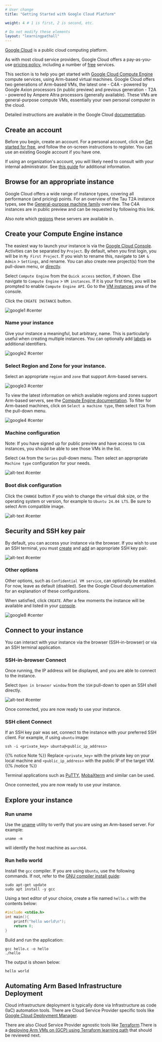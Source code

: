 ```yaml
---
# User change
title: "Getting Started with Google Cloud Platform"

weight: 4 # 1 is first, 2 is second, etc.

# Do not modify these elements
layout: "learningpathall"
---
```

[Google Cloud](https://cloud.google.com/) is a public cloud computing platform. 

As with most cloud service providers, Google Cloud offers a pay-as-you-use [pricing policy](https://cloud.google.com/pricing), including a number of [free](https://cloud.google.com/free/docs/free-cloud-features) services.

This section is to help you get started with [Google Cloud Compute Engine](https://cloud.google.com/compute) compute services, using Arm-based virtual machines. Google Cloud offers two generations of Arm-based VMs, the latest one - C4A - powered by Google Axion processors (in public preview) and previous generation - T2A - powered by Ampere Altra processors (generally available). These VMs are general-purpose compute VMs, essentially your own personal computer in the cloud.

Detailed instructions are available in the Google Cloud [documentation](https://cloud.google.com/compute/docs/instances). 

## Create an account

Before you begin, create an account. For a personal account, click on [Get started for free](https://cloud.google.com/), and follow the on-screen instructions to register. You can use an existing Google account if you have one.

If using an organization's account, you will likely need to consult with your internal administrator. See [this guide](https://docs.aws.amazon.com/organizations/latest/userguide/orgs_manage_accounts_create.html) for additional information.

## Browse for an appropriate instance

Google Cloud offers a wide range of instance types, covering all performance (and pricing) points. For an overview of the Tau T2A instance types, see the [General-purpose machine family](https://cloud.google.com/compute/docs/general-purpose-machines#t2a_machines) overview. The C4A instances are in public preview and can be requested by following this link.

Also note which [regions](https://cloud.google.com/compute/docs/regions-zones#available) these servers are available in.

## Create your Compute Engine instance

The easiest way to launch your instance is via the [Google Cloud Console](https://console.cloud.google.com). Activities can be separated by `Project`. By default, when you first login, you will be in `My First Project`. If you wish to rename this, navigate to `IAM & Admin` > `Settings`, and rename. You can also create new project(s) from the pull-down menu, or [directly](https://console.cloud.google.com/projectcreate).

Select `Compute Engine` from the `Quick access` section, if shown. Else navigate to `Compute Engine` > `VM instances`. If it is your first time, you will be prompted to enable `Compute Engine API`. Go to the [VM instances](https://console.cloud.google.com/compute/instances) area of the console.

Click the `CREATE INSTANCE` button.

![google1 #center](https://github.com/ArmDeveloperEcosystem/arm-learning-paths/assets/71631645/4db59b89-2d9b-453a-8f9c-52780f4f134e "Create a VM instance")

### Name your instance

Give your instance a meaningful, but arbitrary, name. This is particularly useful when creating multiple instances. You can optionally add [labels](https://cloud.google.com/resource-manager/docs/creating-managing-labels) as additional identifiers.

![google2 #center](https://github.com/ArmDeveloperEcosystem/arm-learning-paths/assets/71631645/e81f1cb9-8d62-471a-be56-6d6a1da64e46 "Specify a name for the instance and optionally add labels")

### Select Region and Zone for your instance.

Select an appropriate `region` and `zone` that support Arm-based servers.

![google3 #center](https://github.com/ArmDeveloperEcosystem/arm-learning-paths/assets/71631645/f2a19cd0-7565-44d3-9e6f-b27bccad3e86 "Select an appropriate region and zone")

To view the latest information on which available regions and zones support Arm-based servers, see the [Compute Engine documentation](https://cloud.google.com/compute/docs/regions-zones#available). To filter for Arm-based machines, click on `Select a machine type`, then select `T2A` from the pull-down menu.

![google4 #center](https://github.com/ArmDeveloperEcosystem/arm-learning-paths/assets/71631645/5b1683dc-724f-4c60-aea6-dc945c7bf6bc "Check which regions and zones support Arm-based machines")

### Machine configuration

Note: If you have signed up for public preview and have access to `C4A` instances, you should be able to see those VMs in the list.

Select `C4A` from the `Series` pull-down menu. Then select an appropriate `Machine type` configuration for your needs.

![alt-text #center](images/gcp_instance_new.png "Select an appropriate C4A machine type")

### Boot disk configuration

Click the `CHANGE` button if you wish to change the virtual disk size, or the operating system or version, for example to `Ubuntu 24.04 LTS`. Be sure to select Arm compatible image.

![alt-text #center](https://user-images.githubusercontent.com/67620689/204448755-f1259724-a386-4dc3-9b88-8ece7057d4de.PNG "Edit boot disk configuration if necessary")

## Security and SSH key pair

By default, you can access your instance via the browser. If you wish to use an SSH terminal, you must [create](https://cloud.google.com/compute/docs/connect/create-ssh-keys) and [add](https://cloud.google.com/compute/docs/connect/add-ssh-keys) an appropriate SSH key pair.

![alt-text #center](https://user-images.githubusercontent.com/67620689/225616099-8fc7791a-24b3-4195-b957-154eaca43080.PNG "Add or create an SSH key pair to access the VM")

### Other options

Other options, such as `Confidential VM service`, can optionally be enabled. For now, leave as default (disabled). See the Google Cloud documentation for an explanation of these configurations.

When satisfied, click `CREATE`. After a few moments the instance will be available and listed in your [console](https://console.cloud.google.com/compute/instances).

![google8 #center](https://github.com/ArmDeveloperEcosystem/arm-learning-paths/assets/71631645/0a9bee8f-cd4c-478c-b8d1-85db99d8ef3a "Create the VM instance")

## Connect to your instance

You can interact with your instance via the browser (SSH-in-browser) or via an SSH terminal application.

### SSH-in-browser Connect

Once running, the IP address will be displayed, and you are able to connect to the instance.

Select `Open in browser window` from the `SSH` pull-down to open an SSH shell directly.

![alt-text #center](https://user-images.githubusercontent.com/97123064/244489641-3069f9b4-4d41-464b-9cd0-f2db55195c8b.png "Open SSH-in-browser through the Google Cloud console")

Once connected, you are now ready to use your instance.

### SSH client Connect

If an SSH key pair was set, connect to the instance with your preferred SSH client. For example, if using `ubuntu` image:

```console
ssh -i <private_key> ubuntu@<public_ip_address>
```

{{% notice Note %}}
Replace `<private_key>` with the private key on your local machine and `<public_ip_address>` with the public IP of the target VM.
{{% /notice %}}

Terminal applications such as [PuTTY](https://www.putty.org/), [MobaXterm](https://mobaxterm.mobatek.net/) and similar can be used.

Once connected, you are now ready to use your instance.

## Explore your instance

### Run uname

Use the [uname](https://en.wikipedia.org/wiki/Uname) utility to verify that you are using an Arm-based server. For example:

```console
uname -m
```
will identify the host machine as `aarch64`.

### Run hello world

Install the `gcc` compiler. If you are using `Ubuntu`, use the following commands. If not, refer to the [GNU compiler install guide](/install-guides/gcc):

```console
sudo apt-get update
sudo apt install -y gcc
```
Using a text editor of your choice, create a file named `hello.c` with the contents below:

```C
#include <stdio.h>
int main(){
    printf("hello world\n");
    return 0;
}
```
Build and run the application:

```console
gcc hello.c -o hello
./hello
```

The output is shown below:

```output
hello world
```

## Automating Arm Based Infrastructure Deployment

Cloud infrastructure deployment is typically done via Infrastructure as code (IaC) automation tools. There are Cloud Service Provider specific tools like [Google Cloud Deployment Manager](https://cloud.google.com/deployment-manager/docs/).

There are also Cloud Service Provider agnostic tools like [Terraform](https://www.terraform.io/).There is a [deploying Arm VMs on (GCP) using Terraform learning path](/learning-paths/servers-and-cloud-computing/gcp) that should be reviewed next.
